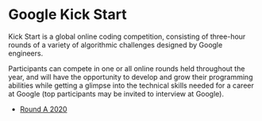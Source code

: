 # Google Kick Start

Kick Start is a global online coding competition, consisting of three-hour rounds of a variety of algorithmic challenges designed by Google engineers. 

Participants can compete in one or all online rounds held throughout the year, and will have the opportunity to develop and grow their programming abilities while getting a glimpse into the technical skills needed for a career at Google (top participants may be invited to interview at Google).

- [Round A 2020](https://github.com/Atul-Kashyap/Google-Kick-Start/tree/main/2020/Round%20A)
